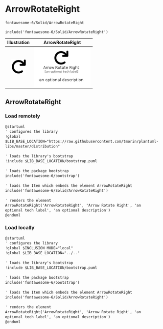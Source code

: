 # ArrowRotateRight


```text
fontawesome-6/Solid/ArrowRotateRight
```

```text
include('fontawesome-6/Solid/ArrowRotateRight')
```



| Illustration | ArrowRotateRight |
| :---: | :---: |
| ![illustration for Illustration](../../fontawesome-6/Solid/ArrowRotateRight.png) | ![illustration for ArrowRotateRight](../../fontawesome-6/Solid/ArrowRotateRight.Local.png) |




## ArrowRotateRight

### Load remotely
```plantuml
@startuml
' configures the library
!global $LIB_BASE_LOCATION="https://raw.githubusercontent.com/tmorin/plantuml-libs/master/distribution"

' loads the library's bootstrap
!include $LIB_BASE_LOCATION/bootstrap.puml

' loads the package bootstrap
include('fontawesome-6/bootstrap')

' loads the Item which embeds the element ArrowRotateRight
include('fontawesome-6/Solid/ArrowRotateRight')

' renders the element
ArrowRotateRight('ArrowRotateRight', 'Arrow Rotate Right', 'an optional tech label', 'an optional description')
@enduml
```

### Load locally
```plantuml
@startuml
' configures the library
!global $INCLUSION_MODE="local"
!global $LIB_BASE_LOCATION="../.."

' loads the library's bootstrap
!include $LIB_BASE_LOCATION/bootstrap.puml

' loads the package bootstrap
include('fontawesome-6/bootstrap')

' loads the Item which embeds the element ArrowRotateRight
include('fontawesome-6/Solid/ArrowRotateRight')

' renders the element
ArrowRotateRight('ArrowRotateRight', 'Arrow Rotate Right', 'an optional tech label', 'an optional description')
@enduml
```

